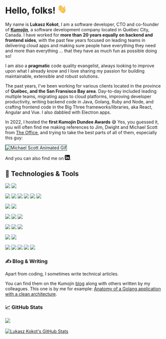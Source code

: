 
# Hello, folks! <img src="./images/wave.gif" width="30px" height="30px" />

My name is **Lukasz Kokot**, I am a software developer, CTO and co-founder of **[Kumojin][1]**, a software development company located in Québec City, Canada. I have worked for **more than 20 years equally on backend and frontend sides**, with the past few years focused on leading teams in delivering cloud apps and making sure people have everything they need and more than everything ... that they have as much fun as possible doing so!

I am also a **pragmatic** code quality evangelist, always looking to improve upon what I already know and I love sharing my passion for building maintainable, extensible and robust solutions. 

The past years, I've been working for various clients located in the province of **Québec, and the San Fransisco Bay area**. 
Day-to-day included leading multiple teams, migrating apps to cloud platforms, improving developer productivity, writing backend code in Java, Golang, Ruby and Node, and crafting frontend code in the Big Three frameworks/libraries, aka React, Angular and Vue. I also dabbled with Electron apps.

In 2022, I hosted the **first Kumojin Dundee Awards** 😅 
Yes, you guessed it, you will often find me making references to Jim, Dwight and Michael Scott from [The Office]([4]), and trying to take the best parts of all of them, especially this guy:

<img src="https://media.giphy.com/media/ui1hpJSyBDWlG/giphy.gif" width="200" alt="Michael Scott Animated Gif" title="Michael Scott" style="border: 1px solid #0C4441" />

And you can also find me on [<img src="./images/linkedin-3-16.png" width="16px" height="16px" />][2].

## 🔧 Technologies & Tools
![](https://img.shields.io/badge/Nano-informational?style=flat-square&logo=nano&logoColor=EBFBFB&color=0C4441)
![](https://img.shields.io/badge/Visual%20Studio%20Code-informational?style=flat-square&logo=visual-studio-code&logoColor=EBFBFB&color=0C4441)

![](https://img.shields.io/badge/Java-informational?style=flat-square&logo=openjdk&logoColor=EBFBFB&color=0C4441)
![](https://img.shields.io/badge/Javacript-informational?style=flat-square&logo=javascript&logoColor=EBFBFB&color=0C4441)
![](https://img.shields.io/badge/Kotlin-informational?style=flat-square&logo=kotlin&logoColor=EBFBFB&color=0C4441)
![](https://img.shields.io/badge/Golang-informational?style=flat-square&logo=go&logoColor=EBFBFB&color=0C4441)
![](https://img.shields.io/badge/Ruby-informational?style=flat-square&logo=ruby&logoColor=EBFBFB&color=0C4441)
![](https://img.shields.io/badge/TypeScript-informational?style=flat-square&logo=typescript&logoColor=EBFBFB&color=0C4441)

![](https://img.shields.io/badge/NodeJS-informational?style=flat-square&logo=node.js&logoColor=EBFBFB&color=0C4441)
![](https://img.shields.io/badge/Spring-informational?style=flat-square&logo=spring&logoColor=EBFBFB&color=0C4441)

![](https://img.shields.io/badge/Angular-informational?style=flat-square&logo=angular&logoColor=EBFBFB&color=0C4441)
![](https://img.shields.io/badge/React-informational?style=flat-square&logo=react&logoColor=EBFBFB&color=0C4441)
![](https://img.shields.io/badge/Vue-informational?style=flat-square&logo=vue.js&logoColor=EBFBFB&color=0C4441)

![](https://img.shields.io/badge/MySQL-informational?style=flat-square&logo=mysql&logoColor=EBFBFB&color=0C4441)
![](https://img.shields.io/badge/PostgreSQL-informational?style=flat-square&logo=postgresql&logoColor=EBFBFB&color=0C4441)
![](https://img.shields.io/badge/Sqlite-informational?style=flat-square&logo=sqlite&logoColor=EBFBFB&color=0C4441)


![](https://img.shields.io/badge/Linux-informational?style=flat-square&logo=linux&logoColor=EBFBFB&color=0C4441)
![](https://img.shields.io/badge/Mac%20OS-informational?style=flat-square&logo=macos&logoColor=EBFBFB&color=0C4441)


![](https://img.shields.io/badge/AWS-informational?style=flat-square&logo=amazon-aws&logoColor=EBFBFB&color=0C4441)
![](https://img.shields.io/badge/Azure-informational?style=flat-square&logo=microsoft-azure&logoColor=EBFBFB&color=0C4441)
![](https://img.shields.io/badge/CircleCI-informational?style=flat-square&logo=circleci&logoColor=EBFBFB&color=0C4441)
![](https://img.shields.io/badge/Docker-informational?style=flat-square&logo=docker&logoColor=EBFBFB&color=0C4441)
![](https://img.shields.io/badge/Github-informational?style=flat-square&logo=github&logoColor=EBFBFB&color=0C4441)


### &#x270d; Blog & Writing

Apart from coding, I sometimes write technical articles. 

You can find them on the Kumojin [blog][3] along with others written by my colleagues.
This one is by me for example:
[Anatomy of a Golang application with a clean architecture](https://kumojin.com/en/anatomy-golang-app-a-clean-architecture/).

### &#x1f4c8; GitHub Stats

<a href="https://github.com/LukaszKokot/LukaszKokot">
  <img align="center" src="https://github-readme-stats-git-masterrstaa-rickstaa.vercel.app/api/top-langs/?username=LukaszKokot&hide=java,html,tex&title_color=EBFBFB&text_color=EBFBFB&icon_color=2bbc8a&bg_color=0C4441&border_color=0C4441&langs_count=3" />
</a>
<br />
<br />
<a href="https://github.com/LukaszKokot/LukaszKokot">
  <img align="center" src="https://github-readme-stats-git-masterrstaa-rickstaa.vercel.app/api?username=LukaszKokot&show_icons=true&line_height=27&count_private=true&title_color=EBFBFB&text_color=EBFBFB&icon_color=2bbc8a&bg_color=0C4441&border_color=0C4441" alt="Lukasz Kokot's GitHub Stats" />
</a>

<!-- links to your social media accounts -->

[1]: https://kumojin.com
[2]: https://www.linkedin.com/in/lukasz-kokot/
[3]: https://kumojin.com/en/blog/
[4]: https://www.imdb.com/title/tt0386676/

<!-- Resources -->
<!-- Icons: https://simpleicons.org/ -->
<!-- GitHub Stats: https://github.com/anuraghazra/github-readme-stats -->
<!-- Emojis: https://emojipedia.org/emoji/ -->
<!-- HTML Emojis: https://www.fileformat.info/index.htm -->
<!-- Shields: https://shields.io/ -->
<!-- Awesome GitHub Profile README: https://github.com/abhisheknaiidu/awesome-github-profile-readme -->
